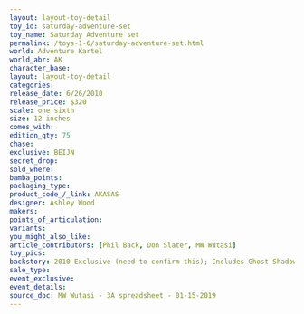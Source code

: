 ```yaml
---
layout: layout-toy-detail 
toy_id: saturday-adventure-set
toy_name: Saturday Adventure set
permalink: /toys-1-6/saturday-adventure-set.html
world: Adventure Kartel
world_abr: AK
character_base: 
layout: layout-toy-detail
categories: 
release_date: 6/26/2010
release_price: $320 
scale: one sixth
size: 12 inches
comes_with: 
edition_qty: 75
chase: 
exclusive: BEIJN
secret_drop: 
sold_where: 
bamba_points: 
packaging_type: 
product_code_/_link: AKASAS
designer: Ashley Wood
makers: 
points_of_articulation: 
variants: 
you_might_also_like: 
article_contributors: [Phil Back, Don Slater, MW Wutasi]
toy_pics: 
backstory: 2010 Exclusive (need to confirm this); Includes Ghost Shadow, Missionary Zomb,Shadow Tommy,Shadow Zombot
sale_type: 
event_exclusive: 
event_details: 
source_doc: MW Wutasi - 3A spreadsheet - 01-15-2019
---
```

